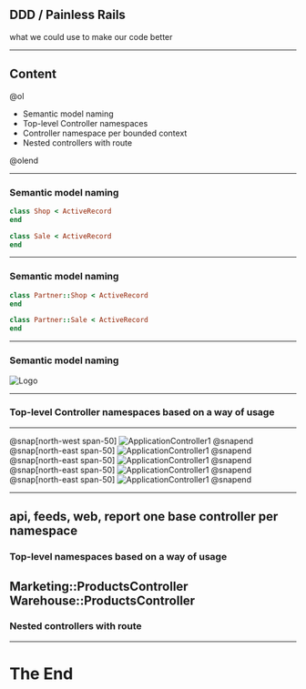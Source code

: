 ## DDD / Painless Rails

what we could use to make our code better

---

## Content

@ol

- Semantic model naming
- Top-level Controller namespaces
- Controller namespace per bounded context
- Nested controllers with route

@olend

---

### Semantic model naming
```ruby
class Shop < ActiveRecord
end

class Sale < ActiveRecord
end
```

---

### Semantic model naming
```ruby
class Partner::Shop < ActiveRecord
end

class Partner::Sale < ActiveRecord
end
```

---

### Semantic model naming

![Logo](assets/img/models.png)

---
### Top-level Controller namespaces based on a way of usage
---
@snap[north-west span-50]
![ApplicationController1](assets/img/app_con1.png)
@snapend
@snap[north-east span-50]
![ApplicationController1](assets/img/app_con2.png)
@snapend
@snap[north-east span-50]
![ApplicationController1](assets/img/app_con3.png)
@snapend
@snap[north-east span-50]
![ApplicationController1](assets/img/app_con4.png)
@snapend
@snap[north-east span-50]
![ApplicationController1](assets/img/app_con5.png)
@snapend

---
api, feeds, web, report
one base controller per namespace
---
### Top-level namespaces based on a way of usage
Marketing::ProductsController
Warehouse::ProductsController
---
### Nested controllers with route

---
# __The End__
